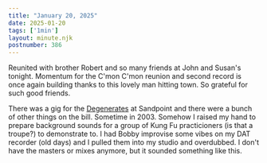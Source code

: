 ```yaml
---
title: "January 20, 2025"
date: 2025-01-20
tags: ['1min']
layout: minute.njk
postnumber: 386
---
```

Reunited with brother Robert and so many friends at John and Susan's tonight. Momentum for the C'mon C'mon reunion and second record is once again building thanks to this lovely man hitting town. So grateful for such good friends. 

There was a gig for the [Degenerates](https://degenerateartensemble.com) at Sandpoint and there were a bunch of other things on the bill. Sometime in 2003. Somehow I raised my hand to prepare background sounds for a group of Kung Fu practicioners (is that a troupe?) to demonstrate to. I had Bobby improvise some vibes on my DAT recorder (old days) and I pulled them into my studio and overdubbed. I don't have the masters or mixes anymore, but it sounded something like this.  